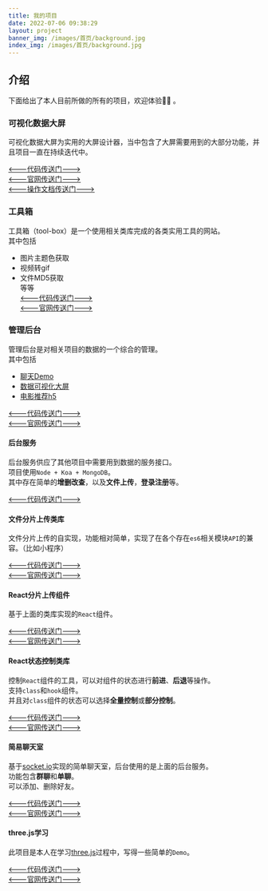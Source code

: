 ```yaml
---
title: 我的项目
date: 2022-07-06 09:38:29
layout: project 
banner_img: /images/首页/background.jpg
index_img: /images/首页/background.jpg
---
```


<div class="markdown-body">

## 介绍  

下面给出了本人目前所做的所有的项目，欢迎体验👏🏻 。  

<a id="screen"></a>  

### 可视化数据大屏  

可视化数据大屏为实用的大屏设计器，当中包含了大屏需要用到的大部分功能，并且项目一直在持续迭代中。  

[<---代码传送门--->](https://github.com/food-billboard/create-chart)  
[<---官网传送门--->](http://47.97.27.23/api/backend/screen/index.html)  
[<---操作文档传送门--->](http://47.97.27.23/api/backend/create-chart-docs/index.html)  

### 工具箱

工具箱（tool-box）是一个使用相关类库完成的各类实用工具的网站。  
其中包括  
- 图片主题色获取    
- 视频转gif  
- 文件MD5获取  
等等  
[<---代码传送门--->](https://github.com/food-billboard/tool-box)  
[<---官网传送门--->](http://47.97.27.23/api/backend/tool/index.html)  

### 管理后台  

管理后台是对相关项目的数据的一个综合的管理。   
其中包括  
- [聊天Demo](#chat-demo)  
- [数据可视化大屏](#screen)  
- [电影推荐h5](#movie)  

[<---代码传送门--->](https://github.com/food-billboard/mini-app-management)  
[<---官网传送门--->](http://47.97.27.23/api/backend/index.html)  

<a id="node-server"></a> 

#### 后台服务  

后台服务供应了其他项目中需要用到数据的服务接口。  
项目使用`Node + Koa + MongoDB`。  
其中存在简单的**增删改查**，以及**文件上传**，**登录注册**等。  

[<---代码传送门--->](https://github.com/food-billboard/node-server)  

#### 文件分片上传类库  

文件分片上传的自实现，功能相对简单，实现了在各个存在`es6`相关模块`API`的兼容。（比如小程序）    

[<---代码传送门--->](https://github.com/food-billboard/chunk-file-load)  
[<---官网传送门--->](https://food-billboard.github.io/chunk-file-load)  

#### React分片上传组件  

基于上面的类库实现的`React`组件。  

[<---代码传送门--->](https://github.com/food-billboard/chunk-file-load-component)  
[<---官网传送门--->](https://food-billboard.github.io/chunk-file-load-component/#/)  

#### React状态控制类库  

控制`React`组件的工具，可以对组件的状态进行**前进**、**后退**等操作。  
支持`class`和`hook`组件。  
并且对`class`组件的状态可以选择**全量控制**或**部分控制**。  

[<---代码传送门--->](https://github.com/food-billboard/react-undo-component)  
[<---官网传送门--->](https://food-billboard.github.io/react-undo-component/#/)  

<a id="chat-demo"></a>    

#### 简易聊天室

基于[socket.io](https://github.com/socketio/socket.io)实现的简单聊天室，后台使用的是上面的后台服务。  
功能包含**群聊**和**单聊**。  
可以添加、删除好友。  

[<---代码传送门--->](https://github.com/food-billboard/chat-demo)  
[<---官网传送门--->](http://47.97.27.23/api/backend/communicate/index.html)  

#### three.js学习  

此项目是本人在学习[three.js](https://github.com/mrdoob/three.js)过程中，写得一些简单的`Demo`。  

[<---代码传送门--->](https://github.com/food-billboard/threejs-study-demo)  
[<---官网传送门--->](http://47.97.27.23/api/backend/threejs-study/index.html)  

</div>